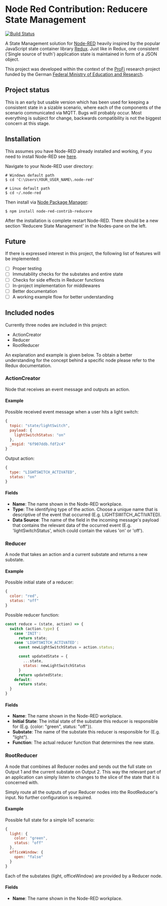 # Node Red Contribution: Reducere State Management

[![Build Status](https://travis-ci.org/doemski/node-red-contrib-reducere.svg?branch=master)](https://travis-ci.org/doemski/node-red-contrib-reducere)

A State Management solution for [Node-RED](https://nodered.org/) heavily inspired by the popular JavaScript state container library [Redux](https://redux.js.org/). Just like in Redux, one consistent ('Single source of truth') application state is maintained in form of a JSON object.

This project was developed within the context of the [ProFi](http://prototyping4innovation.de/) research project funded by the German [Federal Ministry of Education and Research](https://www.bmbf.de/).

## Project status

This is an early but usable version which has been used for keeping a consistent state in a sizable scenario, where each of the components of the scenario communicated via MQTT. Bugs will probably occur. Most everything is subject for change, backwards compatibility is not the biggest concern at this stage.

## Installation

This assumes you have Node-RED already installed and working, if you need to install Node-RED see [here](http://nodered.org/docs/getting-started/installation).

Navigate to your Node-RED user directory:

```shell
# Windows default path
$ cd 'C:\Users\YOUR_USER_NAME\.node-red'

# Linux default path
$ cd ~/.node-red
```

Then install via [Node Package Manager](https://www.npmjs.com/):
```shell
$ npm install node-red-contrib-reducere
```
After the installation is complete restart Node-RED. There should be a new section 'Reducere State Management' in the Nodes-pane on the left.

## Future

If there is expressed interest in this project, the following list of features will be implemented:
- [ ] Proper testing
- [ ] Immutability checks for the substates and entire state
- [ ] Checks for side effects in Reducer functions
- [ ] In-project implementation for middlewares
- [ ] Better documentation
- [ ] A working example flow for better understanding

## Included nodes
Currently three nodes are included in this project:
- ActionCreator
- Reducer
- RootReducer

An explanation and example is given below. To obtain a better understanding for the concept behind a specific node please refer to the Redux documentation.

### ActionCreator
Node that receives an event message and outputs an action.

#### Example
Possible received event message when a user hits a light switch:
```js
{
  topic: "state/lightSwitch",
  payload: {
    lightSwitchStatus: "on"
  },
  _msgid: "6f907ddb.fdf2c4"  
}
```

Output action:
```js
{
  type: "LIGHTSWITCH_ACTIVATED",
  status: "on"
}
```

#### Fields
- __Name__: The name shown in the Node-RED workplace.
- __Type__: The identifying type of the action. Choose a unique name that is descriptive of the event that occurred (E.g. LIGHTSWITCH_ACTIVATED).
- __Data Source__: The name of the field in the incoming message's payload that contains the relevant data of the occurred event (E.g. 'lightSwitchStatus', which could contain the values 'on' or 'off').

### Reducer
A node that takes an action and a current substate and returns a new substate.

#### Example
Possible initial state of a reducer:
```js
{
  color: "red",
  status: "off"
}
```
Possible reducer function:
```js
const reduce = (state, action) => {
  switch (action.type) {
    case 'INIT':
      return state;
    case 'LIGHTSWITCH_ACTIVATED':
      const newLightSwitchStatus = action.status;

      const updatedState = {
        ...state,
        status: newLightSwitchStatus
      }
      return updatedState;
    default:
      return state;
  }
}
```

#### Fields
- __Name__: The name shown in the Node-RED workplace.
- __Initial State__: The initial state of the substate this reducer is responsible for (E.g. {color: "green", status: "off"}).
- __Substate__: The name of the substate this reducer is responsible for (E.g. "light").
- __Function__: The actual reducer function that determines the new state.

### RootReducer
A node that combines all Reducer nodes and sends out the full state on Output 1 and the current substate on Output 2. This way the relevant part of an application can simply listen to changes to the slice of the state that it is concerned with.

Simply route all the outputs of your Reducer nodes into the RootReducer's input. No further configuration is required.

#### Example
Possible full state for a simple IoT scenario:
```js
{
  light: {
    color: "green",
    status: "off"
  },
  officeWindow: {
    open: "false"
  }
}
```
Each of the substates (light, officeWindow) are provided by a Reducer node.
#### Fields
- __Name__: The name shown in the Node-RED workplace.
